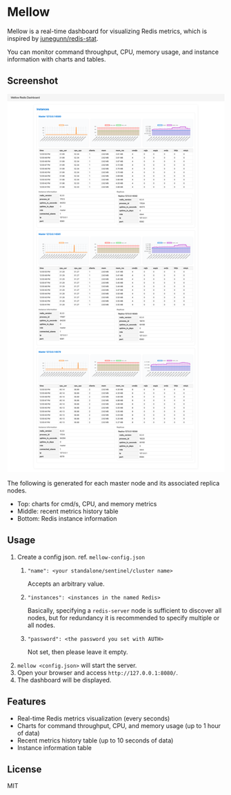 # Mellow

Mellow is a real-time dashboard for visualizing Redis metrics, which is inspired by [junegunn/redis-stat](https://github.com/junegunn/redis-stat).

You can monitor command throughput, CPU, memory usage, and instance information with charts and tables.

## Screenshot

![Mellow Redis Dashboard Screenshot](./screenshot.png)

The following is generated for each master node and its associated replica nodes.

- Top: charts for cmd/s, CPU, and memory metrics
- Middle: recent metrics history table
- Bottom: Redis instance information

## Usage

1. Create a config json. ref. `mellow-config.json`
   1. `"name": <your standalone/sentinel/cluster name>`

      Accepts an arbitrary value.
   2. `"instances": <instances in the named Redis>`

      Basically, specifying a `redis-server` node is sufficient to discover all nodes, but for redundancy it is recommended to specify multiple or all nodes.
   3. `"password": <the password you set with AUTH>`

      Not set, then please leave it empty.
2. `mellow <config.json>` will start the server.
3. Open your browser and access `http://127.0.0.1:8080/`.
4. The dashboard will be displayed.

## Features

- Real-time Redis metrics visualization (every seconds)
- Charts for command throughput, CPU, and memory usage (up to 1 hour of data)
- Recent metrics history table (up to 10 seconds of data)
- Instance information table

## License

MIT

